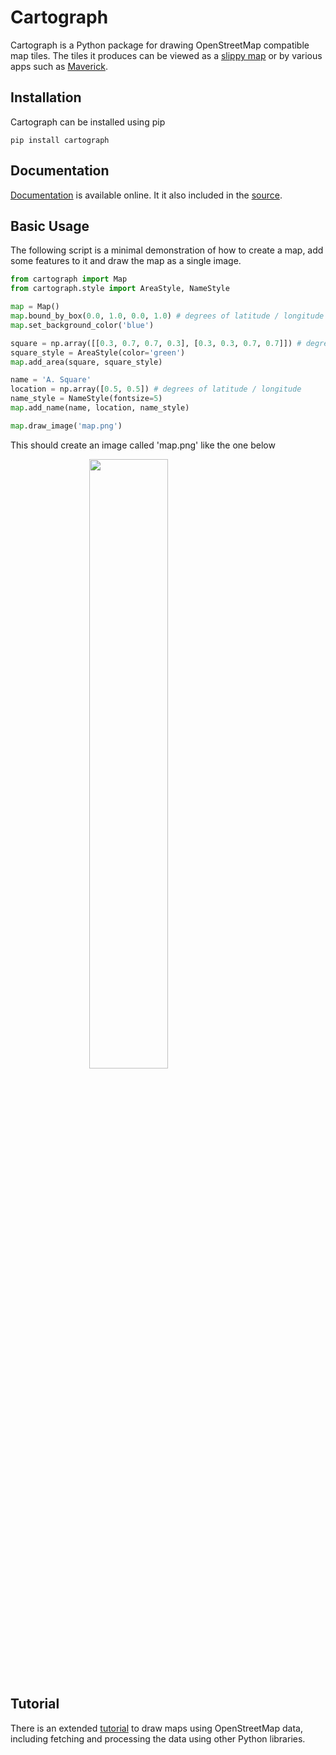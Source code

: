 # Cartograph

Cartograph is a Python package for drawing OpenStreetMap compatible map tiles. The tiles it produces can be viewed as a [slippy map](https://wiki.openstreetmap.org/wiki/Slippy_Map>) or by various apps such as [Maverick](https://play.google.com/store/apps/details?id=com.codesector.maverick.lite&hl=en).

## Installation

Cartograph can be installed using pip

```
pip install cartograph
```

## Documentation

[Documentation](https://alastairflynn.com/cartograph) is available online. It it also included in the [source](docs/_build/html).

## Basic Usage

The following script is a minimal demonstration of how to create a map, add some features to it and draw the map as a single image.

```python
from cartograph import Map
from cartograph.style import AreaStyle, NameStyle

map = Map()
map.bound_by_box(0.0, 1.0, 0.0, 1.0) # degrees of latitude / longitude
map.set_background_color('blue')

square = np.array([[0.3, 0.7, 0.7, 0.3], [0.3, 0.3, 0.7, 0.7]]) # degrees of latitude / longitude
square_style = AreaStyle(color='green')
map.add_area(square, square_style)

name = 'A. Square'
location = np.array([0.5, 0.5]) # degrees of latitude / longitude
name_style = NameStyle(fontsize=5)
map.add_name(name, location, name_style)

map.draw_image('map.png')
```

This should create an image called 'map.png' like the one below

<img src="docs/map.png" style="width:50%; display:block; margin-left: auto; margin-right: auto;"/>

## Tutorial

There is an extended [tutorial](https://alastairflynn.com/maps/) to draw maps using OpenStreetMap data, including fetching and processing the data using other Python libraries.
